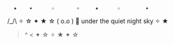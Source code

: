       ★    ✦      ☆       ✧     ★      ☆        ✦
 /\_/\        ✧      ☆        ✦         ★     ☆
( o.o )  🌙  under the quiet night sky     ✧     ★
 > ^ <      ✦      ☆       ✧       ★       ✦     ☆

<!--
**NDGrimmy/NDGrimmy** is a ✨ _special_ ✨ repository because its `README.md` (this file) appears on your GitHub profile.

Here are some ideas to get you started:

- 🔭 I’m currently working on ...
- 🌱 I’m currently learning ...
- 👯 I’m looking to collaborate on ...
- 🤔 I’m looking for help with ...
- 💬 Ask me about ...
- 📫 How to reach me: ...
- 😄 Pronouns: ...
- ⚡ Fun fact: ...
-->

